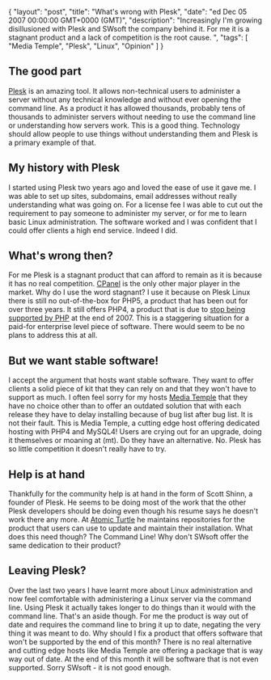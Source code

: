 {
  "layout": "post",
  "title": "What's wrong with Plesk",
  "date": "ed Dec 05 2007 00:00:00 GMT+0000 (GMT)",
  "description": "Increasingly I'm growing disillusioned with Plesk and SWsoft the company behind it. For me it is a stagnant product and a lack of competition is the root cause. ",
  "tags": [
    "Media Temple",
    "Plesk",
    "Linux",
    "Opinion"
  ]
}

## The good part

[Plesk][1] is an amazing tool. It allows non-technical users to administer a server without any technical knowledge and without ever opening the command line. As a product it has allowed thousands, probably tens of thousands to administer servers without needing to use the command line or understanding how servers work. This is a good thing. Technology should allow people to use things without understanding them and Plesk is a primary example of that. 

## My history with Plesk

I started using Plesk two years ago and loved the ease of use it gave me. I was able to set up sites, subdomains, email addresses without really understanding what was going on. For a license fee I was able to cut out the requirement to pay someone to administer my server, or for me to learn basic Linux administration. The software worked and I was confident that I could offer clients a high end service. Indeed I did.

## What's wrong then?

For me Plesk is a stagnant product that can afford to remain as it is because it has no real competition. [CPanel][2] is the only other major player in the market. Why do I use the word stagnant? I use it because on Plesk Linux there is still no out-of-the-box for PHP5, a product that has been out for over three years. It still offers PHP4, a product that is due to [stop being supported by PHP][3] at the end of 2007. This is a staggering situation for a paid-for enterprise level piece of software. There would seem to be no plans to address this at all. 

## But we want stable software!

I accept the argument that hosts want stable software. They want to offer clients a solid piece of kit that they can rely on and that they won't have to support as much. I often feel sorry for my hosts [Media Temple][4] that they have no choice other than to offer an outdated solution that with each release they have to delay installing because of bug list after bug list. It is not their fault. This is Media Temple, a cutting edge host offering dedicated hosting with PHP4 and MySQL4! Users are crying out for an upgrade, doing it themselves or moaning at (mt). Do they have an alternative. No. Plesk has so little competition it doesn't really have to try.

## Help is at hand

Thankfully for the community help is at hand in the form of Scott Shinn, a founder of Plesk. He seems to be doing most of the work that the other Plesk developers should be doing even though his resume says he doesn't work there any more. At [Atomic Turtle][5] he maintains repositories for the product that users can use to update and maintain their installation. What does this need though? The Command Line! Why don't SWsoft offer the same dedication to their product?

## Leaving Plesk?

Over the last two years I have learnt more about Linux administration and now feel comfortable with administering a Linux server via the command line. Using Plesk it actually takes longer to do things than it would with the command line. That's an aside though. For me the product is way out of date and requires the command line to bring it up to date, negating the very thing it was meant to do. Why should I fix a product that offers software that won't be supported by the end of this month? There is no real alternative and cutting edge hosts like Media Temple are offering a package that is way way out of date. At the end of this month it will be software that is not even supported. Sorry SWsoft - it is not good enough.

 [1]: http://www.swsoft.com/plesk/
 [2]: http://www.cpanel.net/
 [3]: http://www.php.net/index.php#2007-07-13-1
 [4]: http://mediatemple.net/
 [5]: http://www.atomicrocketturtle.com/
